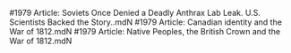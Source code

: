 #1979
Article: Soviets Once Denied a Deadly Anthrax Lab Leak. U.S. Scientists Backed the Story..mdN
#1979
Article: Canadian identity and the War of 1812.mdN
#1979
Article: Native Peoples, the British Crown and the War of 1812.mdN
